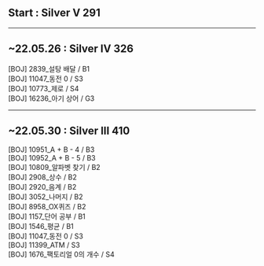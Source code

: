 ## Start : Silver V 291

-----------------
## ~22.05.26 : Silver IV 326
[BOJ] 2839_설탕 배달 / B1  
[BOJ] 11047_동전 0 / S3  
[BOJ] 10773_제로 / S4  
[BOJ] 16236_아기 상어 / G3  

-----------------
## ~22.05.30 : Silver III 410
[BOJ] 10951_A + B - 4 / B3  
[BOJ] 10952_A + B - 5 / B3  
[BOJ] 10809_알파벳 찾기 / B2  
[BOJ] 2908_상수 / B2  
[BOJ] 2920_음계 / B2  
[BOJ] 3052_나머지 / B2  
[BOJ] 8958_OX퀴즈 / B2  
[BOJ] 1157_단어 공부 / B1  
[BOJ] 1546_평균 / B1  
[BOJ] 11047_동전 0 / S3  
[BOJ] 11399_ATM / S3    
[BOJ] 1676_팩토리얼 0의 개수 / S4  
